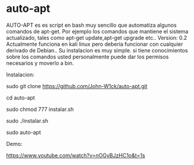 # auto-apt
AUTO-APT es es script en bash muy sencillo que automatiza algunos comandos de apt-get. Por ejemplo los comandos que mantiene el sistema actualizado, tales como apt-get update,apt-get upgrade etc..
Version: 0.2
Actualmente funciona en kali linux pero debería funcionar con cualquier derivado de Debian.. Su instalacion es muy simple. si tiene conocimientos sobre los comandos usted personalmente puede dar los permisos necesarios y moverlo a bin.

Instalacion:

sudo git clone https://github.com/John-W1ck/auto-apt.git

cd auto-apt

sudo chmod 777 instalar.sh

sudo ./instalar.sh

sudo auto-apt

Demo:

https://www.youtube.com/watch?v=nOGyBJzHC1o&t=1s
